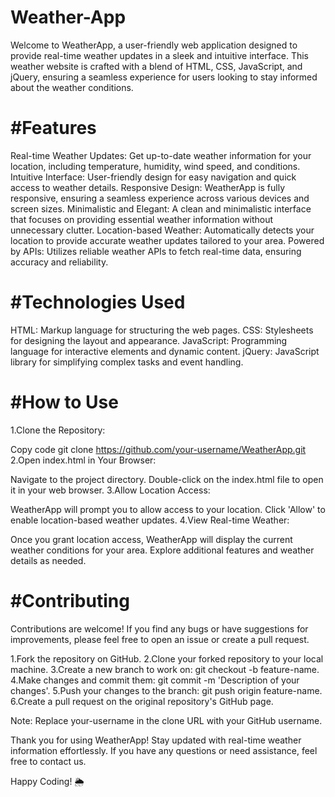 # Weather-App
Welcome to WeatherApp, a user-friendly web application designed to provide real-time weather updates in a sleek and intuitive interface. This weather website is crafted with a blend of HTML, CSS, JavaScript, and jQuery, ensuring a seamless experience for users looking to stay informed about the weather conditions.

# #Features
Real-time Weather Updates: Get up-to-date weather information for your location, including temperature, humidity, wind speed, and conditions.
Intuitive Interface: User-friendly design for easy navigation and quick access to weather details.
Responsive Design: WeatherApp is fully responsive, ensuring a seamless experience across various devices and screen sizes.
Minimalistic and Elegant: A clean and minimalistic interface that focuses on providing essential weather information without unnecessary clutter.
Location-based Weather: Automatically detects your location to provide accurate weather updates tailored to your area.
Powered by APIs: Utilizes reliable weather APIs to fetch real-time data, ensuring accuracy and reliability.

# #Technologies Used
HTML: Markup language for structuring the web pages.
CSS: Stylesheets for designing the layout and appearance.
JavaScript: Programming language for interactive elements and dynamic content.
jQuery: JavaScript library for simplifying complex tasks and event handling.
# #How to Use
1.Clone the Repository:

Copy code
git clone https://github.com/your-username/WeatherApp.git
2.Open index.html in Your Browser:

Navigate to the project directory.
Double-click on the index.html file to open it in your web browser.
3.Allow Location Access:

WeatherApp will prompt you to allow access to your location. Click 'Allow' to enable location-based weather updates.
4.View Real-time Weather:

Once you grant location access, WeatherApp will display the current weather conditions for your area.
Explore additional features and weather details as needed.
# #Contributing
Contributions are welcome! If you find any bugs or have suggestions for improvements, please feel free to open an issue or create a pull request.

1.Fork the repository on GitHub.
2.Clone your forked repository to your local machine.
3.Create a new branch to work on: git checkout -b feature-name.
4.Make changes and commit them: git commit -m 'Description of your changes'.
5.Push your changes to the branch: git push origin feature-name.
6.Create a pull request on the original repository's GitHub page.


Note: Replace your-username in the clone URL with your GitHub username.

Thank you for using WeatherApp! Stay updated with real-time weather information effortlessly. If you have any questions or need assistance, feel free to contact us.

Happy Coding! 🌦️


